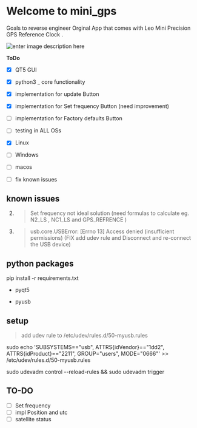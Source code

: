 
  

# Welcome to mini_gps

  

  

Goals to reverse engineer Orginal App that comes with Leo Mini Precision GPS Reference Clock .

  

![enter image description here](http://www.leobodnar.com/shop/images/miniGPSclock-3.jpg)

  

  

**ToDo**

  

- [x] QT5 GUI

  

- [x] python3 _ core functionality

  

- [x] implementation for update Button

  

- [x] implementation for Set frequency Button (need improvement)

  

- [ ] implementation for Factory defaults Button

  

- [ ] testing in ALL OSs

- [x] Linux

- [ ] Windows

- [ ] macos

- [ ] fix known issues

  

  

## known issues

     
  2.  > Set frequency not ideal solution (need formulas to calculate eg. N2_LS , NC1_LS and GPS_REFRENCE )
    
3.   > usb.core.USBError: [Errno 13] Access denied (insufficient permissions) (FIX add udev rule and Disconnect and re-connect the
    USB device)

  

## python packages

  

  

pip install -r requirements.txt

  

- pyqt5

  

- pyusb

  

  

## setup

  

  

> add udev rule to /etc/udev/rules.d/50-myusb.rules

  

sudo echo 'SUBSYSTEMS=="usb", ATTRS{idVendor}=="1dd2", ATTRS{idProduct}=="2211", GROUP="users", MODE="0666"' >> /etc/udev/rules.d/50-myusb.rules

  

sudo udevadm control --reload-rules && sudo udevadm trigger



## TO-DO

 - [ ] Set frequency
 - [ ] impl Position and utc
 - [ ] satellite status